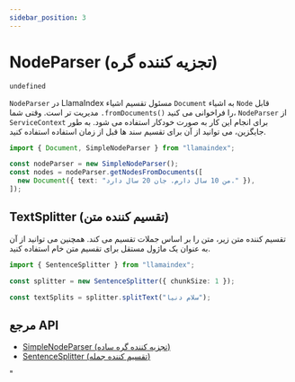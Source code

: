 ```yaml
---
sidebar_position: 3
---
```


# NodeParser (تجزیه کننده گره)

`undefined`

`NodeParser` در LlamaIndex مسئول تقسیم اشیاء `Document` به اشیاء `Node` قابل مدیریت تر است. وقتی شما `.fromDocuments()` را فراخوانی می کنید، `NodeParser` از `ServiceContext` برای انجام این کار به صورت خودکار استفاده می شود. به طور جایگزین، می توانید از آن برای تقسیم سند ها قبل از زمان استفاده استفاده کنید.

```typescript
import { Document, SimpleNodeParser } from "llamaindex";

const nodeParser = new SimpleNodeParser();
const nodes = nodeParser.getNodesFromDocuments([
  new Document({ text: "من 10 سال دارم. جان 20 سال دارد." }),
]);
```

## TextSplitter (تقسیم کننده متن)

تقسیم کننده متن زیر، متن را بر اساس جملات تقسیم می کند. همچنین می توانید از آن به عنوان یک ماژول مستقل برای تقسیم متن خام استفاده کنید.

```typescript
import { SentenceSplitter } from "llamaindex";

const splitter = new SentenceSplitter({ chunkSize: 1 });

const textSplits = splitter.splitText("سلام دنیا");
```

## مرجع API

- [SimpleNodeParser (تجزیه کننده گره ساده)](../../api/classes/SimpleNodeParser.md)
- [SentenceSplitter (تقسیم کننده جمله)](../../api/classes/SentenceSplitter.md)

"
